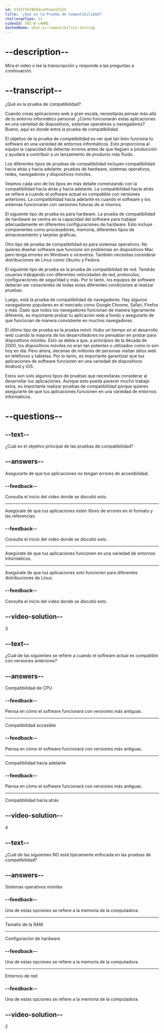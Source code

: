 ```yaml
---
id: 67d2ff6f069dce9feacb7d25
title: '¿Qué es la Prueba de Compatibilidad?'
challengeType: 11
videoId: 583-W-c4WNI
dashedName: what-is-compatibility-testing
---
```


# --description--

Mira el video o lee la transcripción y responde a las preguntas a continuación.

# --transcript--

¿Qué es la prueba de compatibilidad?

Cuando creas aplicaciones web a gran escala, necesitarás pensar más allá de tu entorno informático personal. ¿Cómo funcionarán estas aplicaciones en una variedad de dispositivos, sistemas operativos y navegadores? Bueno, aquí es donde entra la prueba de compatibilidad.

El objetivo de la prueba de compatibilidad es ver qué tan bien funciona tu software en una variedad de entornos informáticos. Esto proporciona al equipo la capacidad de detectar errores antes de que lleguen a producción y ayudará a contribuir a un lanzamiento de producto más fluido.

Los diferentes tipos de pruebas de compatibilidad incluyen compatibilidad hacia atrás y hacia adelante, pruebas de hardware, sistemas operativos, redes, navegadores y dispositivos móviles.

Veamos cada uno de los tipos en más detalle comenzando con la compatibilidad hacia atrás y hacia adelante. La compatibilidad hacia atrás se refiere a cuando el software actual es compatible con versiones anteriores. La compatibilidad hacia adelante es cuando el software y los sistemas funcionarán con versiones futuras de sí mismos.

El siguiente tipo de prueba es para hardware. La prueba de compatibilidad de hardware se centra en la capacidad del software para trabajar adecuadamente en diferentes configuraciones de hardware. Esto incluye componentes como procesadores, memoria, diferentes tipos de almacenamiento y tarjetas gráficas.

Otro tipo de prueba de compatibilidad es para sistemas operativos. No quieres diseñar software que funcione sin problemas en dispositivos Mac pero tenga errores en Windows o viceversa. También necesitas considerar distribuciones de Linux como Ubuntu y Fedora.

El siguiente tipo de prueba es la prueba de compatibilidad de red. Tendrás usuarios trabajando con diferentes velocidades de red, protocolos, configuraciones de seguridad y más. Por lo tanto, los equipos de software deberán ser conscientes de todas estas diferentes condiciones al realizar pruebas.

Luego, está la prueba de compatibilidad de navegadores. Hay algunos navegadores populares en el mercado como Google Chrome, Safari, Firefox y más. Dado que todos los navegadores funcionan de manera ligeramente diferente, es importante probar tu aplicación web a fondo y asegurarte de que funcionan de manera consistente en muchos navegadores.

El último tipo de prueba es la prueba móvil. Hubo un tiempo en el desarrollo web cuando la mayoría de los desarrolladores no pensaban en probar para dispositivos móviles. Esto se debía a que, a principios de la década de 2000, los dispositivos móviles no eran tan potentes o utilizados como lo son hoy en día. Pero ahora, decenas de millones de personas visitan sitios web en teléfonos y tabletas. Por lo tanto, es importante garantizar que tus aplicaciones de software funcionen en una variedad de dispositivos Android y iOS.

Estos son solo algunos tipos de pruebas que necesitarás considerar al desarrollar tus aplicaciones. Aunque esto pueda parecer mucho trabajo extra, es importante realizar pruebas de compatibilidad porque quieres asegurarte de que tus aplicaciones funcionen en una variedad de entornos informáticos.

# --questions--

## --text--

¿Cuál es el objetivo principal de las pruebas de compatibilidad?

## --answers--

Asegurarte de que tus aplicaciones no tengan errores de accesibilidad.

### --feedback--

Consulta el inicio del video donde se discutió esto.

---

Asegúrate de que tus aplicaciones estén libres de errores en el formato y las referencias.

### --feedback--

Consulta el inicio del video donde se discutió esto.

---

Asegúrate de que tus aplicaciones funcionen en una variedad de entornos informáticos.

---

Asegúrate de que tus aplicaciones solo funcionen para diferentes distribuciones de Linux.

### --feedback--

Consulta el inicio del video donde se discutió esto.

## --video-solution--

3

## --text--

¿Cuál de las siguientes se refiere a cuando el software actual es compatible con versiones anteriores?

## --answers--

Compatibilidad de CPU

### --feedback--

Piensa en cómo el software funcionará con versiones más antiguas.

---

Compatibilidad accesible

### --feedback--

Piensa en cómo el software funcionará con versiones más antiguas.

---

Compatibilidad hacia adelante

### --feedback--

Piensa en cómo el software funcionará con versiones más antiguas.

---

Compatibilidad hacia atrás

## --video-solution--

4

## --text--

¿Cuál de las siguientes NO está típicamente enfocada en las pruebas de compatibilidad?

## --answers--

Sistemas operativos móviles

### --feedback--

Una de estas opciones se refiere a la memoria de la computadora.

---

Tamaño de la RAM

---

Configuración de hardware

### --feedback--

Una de estas opciones se refiere a la memoria de la computadora.

---

Entornos de red

### --feedback--

Una de estas opciones se refiere a la memoria de la computadora.

## --video-solution--

2
